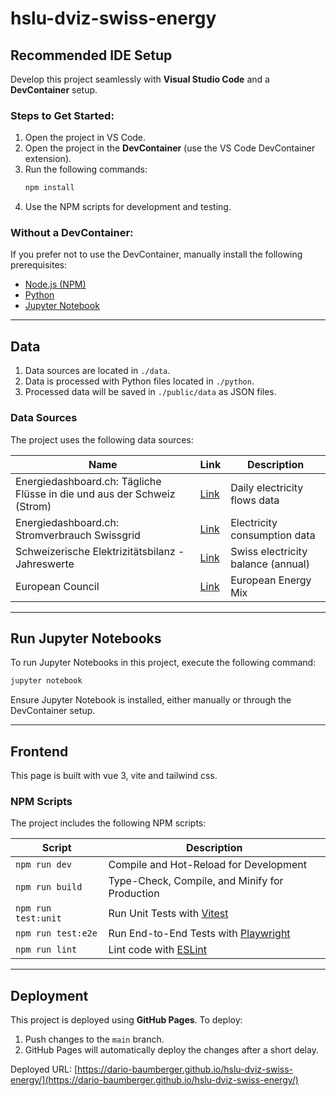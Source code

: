 # hslu-dviz-swiss-energy

## Recommended IDE Setup

Develop this project seamlessly with **Visual Studio Code** and a **DevContainer** setup.

### Steps to Get Started:

1. Open the project in VS Code.
2. Open the project in the **DevContainer** (use the VS Code DevContainer extension).
3. Run the following commands:
   ```bash
   npm install
   ```
4. Use the NPM scripts for development and testing.

### Without a DevContainer:

If you prefer not to use the DevContainer, manually install the following prerequisites:

- [Node.js (NPM)](https://nodejs.org/)
- [Python](https://www.python.org/)
- [Jupyter Notebook](https://jupyter.org/install)

---

## Data

1. Data sources are located in `./data`.
2. Data is processed with Python files located in `./python`.
3. Processed data will be saved in `./public/data` as JSON files.

### Data Sources

The project uses the following data sources:

| Name                                                                    | Link                                                                                                           | Description                        |
| ----------------------------------------------------------------------- | -------------------------------------------------------------------------------------------------------------- | ---------------------------------- |
| Energiedashboard.ch: Tägliche Flüsse in die und aus der Schweiz (Strom) | [Link](https://opendata.swiss/de/dataset/energiedashboard-ch-tagliche-flusse-in-die-und-aus-der-schweiz-strom) | Daily electricity flows data       |
| Energiedashboard.ch: Stromverbrauch Swissgrid                           | [Link](https://opendata.swiss/de/dataset/energiedashboard-ch-stromverbrauch-swissgrid)                         | Electricity consumption data       |
| Schweizerische Elektrizitätsbilanz - Jahreswerte                        | [Link](https://opendata.swiss/de/dataset/schweizerische-elektrizitatsbilanz-jahreswerte)                       | Swiss electricity balance (annual) |
| European Council                                                        | [Link](https://www.consilium.europa.eu/en/infographics/how-is-eu-electricity-produced-and-sold/)               | European Energy Mix                |

---

## Run Jupyter Notebooks

To run Jupyter Notebooks in this project, execute the following command:

```bash
jupyter notebook
```

Ensure Jupyter Notebook is installed, either manually or through the DevContainer setup.

---

## Frontend

This page is built with vue 3, vite and tailwind css.

### NPM Scripts

The project includes the following NPM scripts:

| Script              | Description                                                    |
| ------------------- | -------------------------------------------------------------- |
| `npm run dev`       | Compile and Hot-Reload for Development                         |
| `npm run build`     | Type-Check, Compile, and Minify for Production                 |
| `npm run test:unit` | Run Unit Tests with [Vitest](https://vitest.dev/)              |
| `npm run test:e2e`  | Run End-to-End Tests with [Playwright](https://playwright.dev) |
| `npm run lint`      | Lint code with [ESLint](https://eslint.org/)                   |

---

## Deployment

This project is deployed using **GitHub Pages**. To deploy:

1. Push changes to the `main` branch.
2. GitHub Pages will automatically deploy the changes after a short delay.

Deployed URL: [https://dario-baumberger.github.io/hslu-dviz-swiss-energy/](https://dario-baumberger.github.io/hslu-dviz-swiss-energy/)

